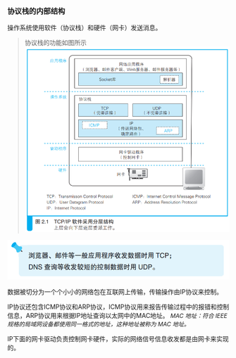 ### 协议栈的内部结构

 操作系统使用软件（协议栈）和硬件（网卡）发送消息。

> 协议栈的功能如图所示
![协议栈](img/image10.png)

![小贴士](img/image11.png)

数据被切分为一个个小小的网络包在互联网上传输，传输操作由IP协议来控制。

IP协议还包含ICMP协议和ARP协议，ICMP协议用来报告传输过程中的报错和控制信息，ARP协议用来根据IP地址查询以太网中的MAC地址。
<font size=2><i>MAC 地址：符合 IEEE 规格的局域网设备都使用同一格式的地址，这种地址被称为 MAC 地址。</i></font>

IP下面的网卡驱动负责控制网卡硬件，实际的网络信号信息收发都是由网卡来实现的。